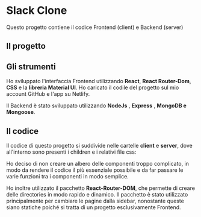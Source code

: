 # Slack Clone

Questo progetto contiene il codice Frontend (client) e Backend (server)

## Il progetto

## Gli strumenti

Ho sviluppato l'interfaccia Frontend utilizzando **React**, **React Router-Dom**, **CSS** e la **libreria Material UI**. Ho caricato il codile del progetto sul mio account GitHub e l'app su Netlify.

Il Backend è stato sviluppato utilizzando **NodeJs** , **Express** , **MongoDB e Mongoose**.

## Il codice

Il codice di questo progetto si suddivide nelle cartelle **client** e **server**, dove all'interno sono presenti i children e i relativi file css:

Ho deciso di non creare un albero delle componenti troppo complicato, in modo da rendere il codice il più essenziale possibile e da far passare le varie funzioni tra i componenti in modo semplice.

Ho inoltre utilizzato il pacchetto **React-Router-DOM**, che permette di creare delle directories in modo rapido e dinamico. Il pacchetto è stato utilizzato principalmente per cambiare le pagine dalla sidebar, nonostante queste siano statiche poiché si tratta di un progetto esclusivamente Frontend.
